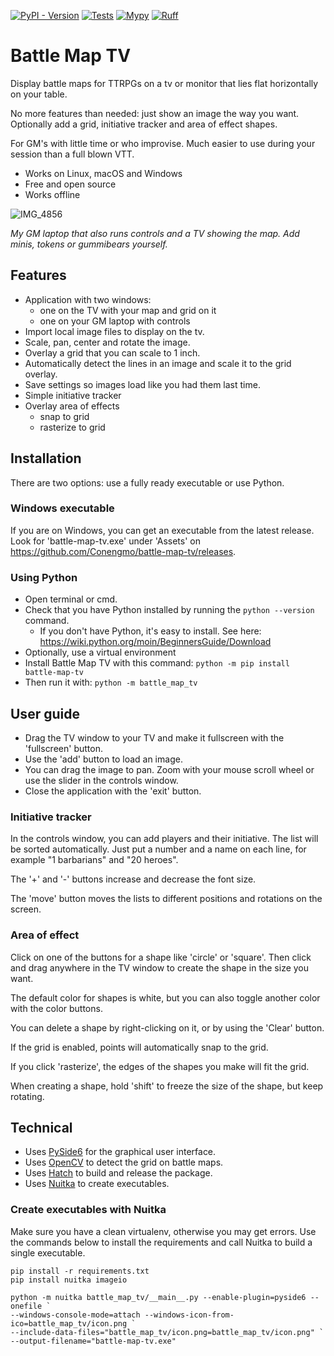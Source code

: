 [![PyPI - Version](https://img.shields.io/pypi/v/battle-map-tv)](https://pypi.org/project/battle-map-tv/)
[![Tests](https://github.com/Conengmo/battle-map-tv/actions/workflows/pytest.yml/badge.svg?branch=main)](https://github.com/Conengmo/battle-map-tv/actions/workflows/pytest.yml)
[![Mypy](https://github.com/Conengmo/battle-map-tv/actions/workflows/mypy.yml/badge.svg)](https://github.com/Conengmo/battle-map-tv/actions/workflows/mypy.yml)
[![Ruff](https://github.com/Conengmo/battle-map-tv/actions/workflows/ruff.yml/badge.svg)](https://github.com/Conengmo/battle-map-tv/actions/workflows/ruff.yml)

# Battle Map TV

Display battle maps for TTRPGs on a tv or monitor that lies flat horizontally on your table.

No more features than needed: just show an image the way you want. Optionally add a grid,
initiative tracker and area of effect shapes.

For GM's with little time or who improvise. Much easier to use during your session than a full blown VTT.

- Works on Linux, macOS and Windows
- Free and open source
- Works offline

![IMG_4856](https://github.com/user-attachments/assets/e34624eb-d7da-4804-b22b-2291513e68a8)

*My GM laptop that also runs controls and a TV showing the map. Add minis, tokens or gummibears yourself.*

## Features

- Application with two windows:
  - one on the TV with your map and grid on it
  - one on your GM laptop with controls
- Import local image files to display on the tv.
- Scale, pan, center and rotate the image.
- Overlay a grid that you can scale to 1 inch.
- Automatically detect the lines in an image and scale it to the grid overlay.
- Save settings so images load like you had them last time.
- Simple initiative tracker
- Overlay area of effects
  - snap to grid
  - rasterize to grid


## Installation

There are two options: use a fully ready executable or use Python.

### Windows executable

If you are on Windows, you can get an executable from the latest release. Look for 'battle-map-tv.exe'
under 'Assets' on https://github.com/Conengmo/battle-map-tv/releases.

### Using Python

- Open terminal or cmd.
- Check that you have Python installed by running the `python --version` command.
  - If you don't have Python, it's easy to install. See here: https://wiki.python.org/moin/BeginnersGuide/Download
- Optionally, use a virtual environment
- Install Battle Map TV with this command: `python -m pip install battle-map-tv`
- Then run it with: `python -m battle_map_tv`


## User guide

- Drag the TV window to your TV and make it fullscreen with the 'fullscreen' button.
- Use the 'add' button to load an image.
- You can drag the image to pan. Zoom with your mouse scroll wheel or use the slider in the controls window.
- Close the application with the 'exit' button.

### Initiative tracker

In the controls window, you can add players and their initiative. The list will be sorted automatically.
Just put a number and a name on each line, for example "1 barbarians" and "20 heroes".

The '+' and '-' buttons increase and decrease the font size.

The 'move' button moves the lists to different positions and rotations on the screen.

### Area of effect

Click on one of the buttons for a shape like 'circle' or 'square'. Then click and drag anywhere in the TV window
to create the shape in the size you want.

The default color for shapes is white, but you can also toggle another color with the color buttons.

You can delete a shape by right-clicking on it, or by using the 'Clear' button.

If the grid is enabled, points will automatically snap to the grid.

If you click 'rasterize', the edges of the shapes you make will fit the grid.

When creating a shape, hold 'shift' to freeze the size of the shape, but keep rotating.


## Technical

- Uses [PySide6](https://wiki.qt.io/Qt_for_Python) for the graphical user interface.
- Uses [OpenCV](https://github.com/opencv/opencv-python) to detect the grid on battle maps.
- Uses [Hatch](https://hatch.pypa.io/latest/) to build and release the package.
- Uses [Nuitka](https://nuitka.net/) to create executables.

### Create executables with Nuitka

Make sure you have a clean virtualenv, otherwise you may get errors.
Use the commands below to install the requirements and call Nuitka to build a single executable.

```
pip install -r requirements.txt
pip install nuitka imageio

python -m nuitka battle_map_tv/__main__.py --enable-plugin=pyside6 --onefile `
--windows-console-mode=attach --windows-icon-from-ico=battle_map_tv/icon.png `
--include-data-files="battle_map_tv/icon.png=battle_map_tv/icon.png" `
--output-filename="battle-map-tv.exe"
```
